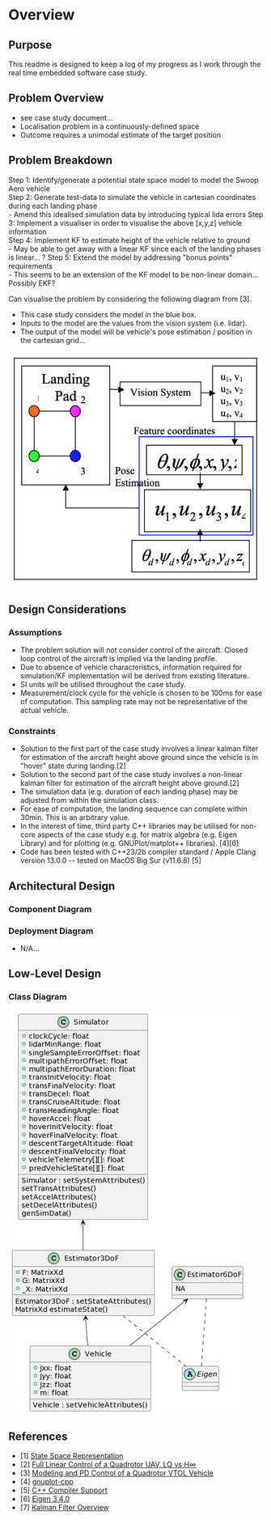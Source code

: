 # Overview

## Purpose
This readme is designed to keep a log of my progress as I work through the real time embedded software case study. 

## Problem Overview
- see case study document...
- Localisation problem in a continuously-defined space
- Outcome requires a unimodal estimate of the target position

## Problem Breakdown
Step 1: Identify/generate a potential state space model to model the Swoop Aero vehicle <br/>
Step 2: Generate test-data to simulate the vehicle in cartesian coordinates during each landing phase <br/>
	- Amend this idealised simulation data by introducing typical lida errors
Step 3: Implement a visualiser in order to visualise the above [x,y,z] vehicle information <br/>
Step 4: Implement KF to estimate height of the vehicle relative to ground <br/>
	- May be able to get away with a linear KF since each of the landing phases is linear... ?
Step 5: Extend the model by addressing "bonus points" requirements <br/>
	- This seems to be an extension of the KF model to be non-linear domain... Possibly EKF?

Can visualise the problem by considering the following diagram from [3].
- This case study considers the model in the blue box. 
- Inputs to the model are the values from the vision system (i.e. lidar). 
- The output of the model will be vehicle's pose estimation / position in the cartesian grid...

![control loop diagram](./vision_based_control_diagram.png "Vision based control diagram") 

## Design Considerations

### Assumptions
- The problem solution will not consider control of the aircraft. Closed loop control of the aircraft is implied via the landing profile.
- Due to absence of vehicle characteristics, information required for simulation/KF implementation will be derived from existing literature.
- SI units will be utilised throughout the case study.
- Measurement/clock cycle for the vehicle is chosen to be 100ms for ease of computation. This sampling rate may not be representative of the actual vehicle. 

### Constraints
- Solution to the first part of the case study involves a linear kalman filter for estimation of the aircraft height above ground since the vehicle is in "hover" state during landing.[2]
- Solution to the second part of the case study involves a non-linear kalman filter for estimation of the aircraft height above ground.[2]
- The simulation data (e.g. duration of each landing phase) may be adjusted from within the simulation class.
- For ease of computation, the landing sequence can complete within 30min. This is an arbitrary value. 
- In the interest of time, third party C++ libraries may be utilised for non-core aspects of the case study e.g. for matrix algebra (e.g. Eigen Library) and for plotting (e.g. GNUPlot/matplot++ libraries). [4][6]
- Code has been tested with C++23/2b compiler standard / Apple Clang version 13.0.0 -- tested on MacOS Big Sur (v11.6.8) [5]

## Architectural Design

### Component Diagram

### Deployment Diagram
- N/A...

## Low-Level Design

### Class Diagram
![control loop diagram](./class_diagram.png "Class diagram") 

## References
- [1] [State Space Representation](https://en.wikipedia.org/wiki/State-space_representation)
- [2] [Full Linear Control of a Quadrotor UAV, LQ vs H∞](https://sci-hub.se/10.1109/control.2014.6915128)
- [3] [Modeling and PD Control of a Quadrotor VTOL Vehicle](https://www.researchgate.net/publication/224719830)
- [4] [gnuplot-cpp](https://code.google.com/archive/p/gnuplot-cpp/)
- [5] [C++ Compiler Support](https://en.cppreference.com/w/cpp/compiler_support)
- [6] [Eigen 3.4.0](https://gitlab.com/libeigen/eigen/-/releases/3.4.0)
- [7] [Kalman Filter Overview](https://www.kalmanfilter.net/default.aspx)

